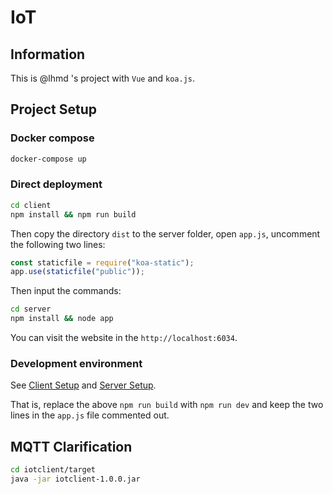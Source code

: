 # IoT

## Information

This is @lhmd 's project with `Vue` and `koa.js`.

## Project Setup

### Docker compose

```bash
docker-compose up
```

### Direct deployment

```bash
cd client
npm install && npm run build
```

Then copy the directory `dist` to the server folder, open `app.js`, uncomment the following two lines:

```js
const staticfile = require("koa-static");
app.use(staticfile("public"));
```

Then input the commands:

```bash
cd server
npm install && node app
```

You can visit the website in the `http://localhost:6034`.

### Development environment

See [Client Setup](https://github.com/lhmd/IoT/blob/main/client/README.md) and [Server Setup](https://github.com/lhmd/IoT/blob/main/server/README.md).

That is, replace the above `npm run build` with `npm run dev` and keep the two lines in the `app.js` file commented out.

## MQTT Clarification

```bash
cd iotclient/target
java -jar iotclient-1.0.0.jar
```

